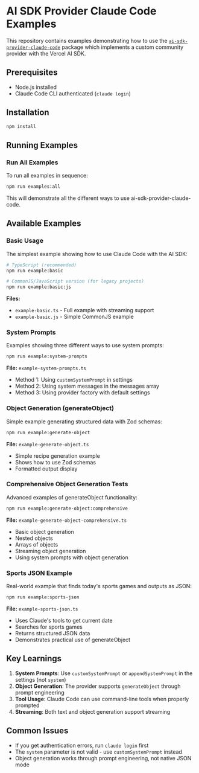 # AI SDK Provider Claude Code Examples

This repository contains examples demonstrating how to use the [`ai-sdk-provider-claude-code`](https://github.com/ben-vargas/ai-sdk-provider-claude-code) package which implements a custom community provider with the Vercel AI SDK.

## Prerequisites

- Node.js installed
- Claude Code CLI authenticated (`claude login`)

## Installation

```bash
npm install
```

## Running Examples

### Run All Examples

To run all examples in sequence:

```bash
npm run examples:all
```

This will demonstrate all the different ways to use ai-sdk-provider-claude-code.

## Available Examples

### Basic Usage

The simplest example showing how to use Claude Code with the AI SDK:

```bash
# TypeScript (recommended)
npm run example:basic

# CommonJS/JavaScript version (for legacy projects)
npm run example:basic:js
```

**Files:** 
- `example-basic.ts` - Full example with streaming support
- `example-basic.js` - Simple CommonJS example

### System Prompts

Examples showing three different ways to use system prompts:

```bash
npm run example:system-prompts
```

**File:** `example-system-prompts.ts`
- Method 1: Using `customSystemPrompt` in settings
- Method 2: Using system messages in the messages array
- Method 3: Using provider factory with default settings

### Object Generation (generateObject)

Simple example generating structured data with Zod schemas:

```bash
npm run example:generate-object
```

**File:** `example-generate-object.ts`
- Simple recipe generation example
- Shows how to use Zod schemas
- Formatted output display

### Comprehensive Object Generation Tests

Advanced examples of generateObject functionality:

```bash
npm run example:generate-object:comprehensive
```

**File:** `example-generate-object-comprehensive.ts`
- Basic object generation
- Nested objects
- Arrays of objects
- Streaming object generation
- Using system prompts with object generation

### Sports JSON Example

Real-world example that finds today's sports games and outputs as JSON:

```bash
npm run example:sports-json
```

**File:** `example-sports-json.ts`
- Uses Claude's tools to get current date
- Searches for sports games
- Returns structured JSON data
- Demonstrates practical use of generateObject

## Key Learnings

1. **System Prompts**: Use `customSystemPrompt` or `appendSystemPrompt` in the settings (not `system`)
2. **Object Generation**: The provider supports `generateObject` through prompt engineering
3. **Tool Usage**: Claude Code can use command-line tools when properly prompted
4. **Streaming**: Both text and object generation support streaming

## Common Issues

- If you get authentication errors, run `claude login` first
- The `system` parameter is not valid - use `customSystemPrompt` instead
- Object generation works through prompt engineering, not native JSON mode